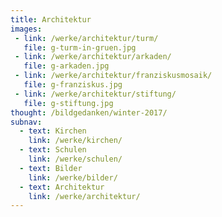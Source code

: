 ```yaml
---
title: Architektur
images:
 - link: /werke/architektur/turm/
   file: g-turm-in-gruen.jpg
 - link: /werke/architektur/arkaden/
   file: g-arkaden.jpg
 - link: /werke/architektur/franziskusmosaik/  
   file: g-franziskus.jpg
 - link: /werke/architektur/stiftung/
   file: g-stiftung.jpg
thought: /bildgedanken/winter-2017/
subnav:
  - text: Kirchen
    link: /werke/kirchen/
  - text: Schulen
    link: /werke/schulen/
  - text: Bilder
    link: /werke/bilder/
  - text: Architektur
    link: /werke/architektur/
---
```



 

